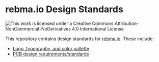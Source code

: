 # rebma.io Design Standards

![This work is licensed under a Creative Commons
Attribution-NonCommercial-NoDerivatives 4.0 International
License](https://i.creativecommons.org/l/by-nc-nd/4.0/88x31.png)

This repository contains design standards for [rebma.io](http://rebma.io). These
include:

* [Logo, typography, and color pallette](logo-and-typography/README.md)
* [PCB design requirements/standards](pcb/README.md)
